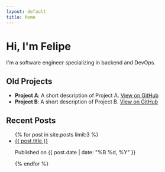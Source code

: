 ```yaml
---
layout: default
title: Home
---
```


<div class="hero">
  <h1>Hi, I'm Felipe</h1>
  <p>I'm a software engineer specializing in backend and DevOps.</p>
</div>

<div class="section">
  <h2>Old Projects</h2>
  <ul class="card-list">
    <li>
      <strong>Project A</strong>: A short description of Project A. 
      <a href="https://github.com/your-username/project-a">View on GitHub</a>
    </li>
    <li>
      <strong>Project B</strong>: A short description of Project B.
      <a href="https://github.com/your-username/project-b">View on GitHub</a>
    </li>
  </ul>
</div>

<div class="section">
  <h2>Recent Posts</h2>
  <ul class="card-list">
    {% for post in site.posts limit:3 %}
      <li>
        <a href="{{ post.url }}">{{ post.title }}</a>
        <p>Published on {{ post.date | date: "%B %d, %Y" }}</p>
      </li>
    {% endfor %}
  </ul>
</div>
